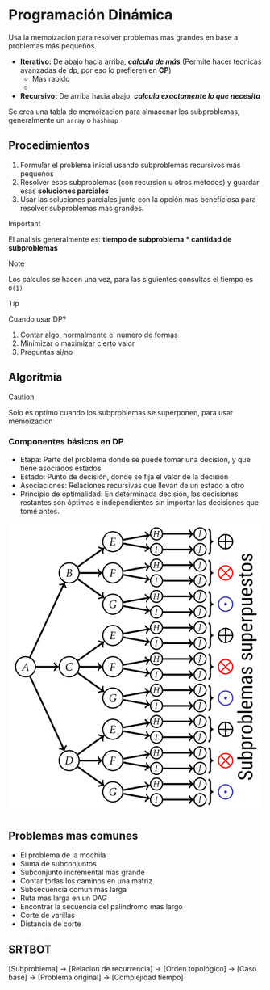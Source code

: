 # Programación Dinámica

Usa la memoizacion para resolver problemas mas grandes en base a problemas
más pequeños.

- **Iterativo:** De abajo hacia arriba, **_calcula de más_** (Permite hacer tecnicas avanzadas de dp, por eso lo prefieren en **CP**)
  - Mas rapido
  -
- **Recursivo:** De arriba hacia abajo, **_calcula exactamente lo que necesita_**

Se crea una tabla de memoizacion para almacenar los subproblemas, generalmente
un `array` o `hashmap`

## Procedimientos

1. Formular el problema inicial usando subproblemas recursivos mas pequeños
2. Resolver esos subproblemas (con recursion u otros metodos) y guardar esas
   **soluciones parciales**
3. Usar las soluciones parciales junto con la opción mas beneficiosa para resolver
   subproblemas mas grandes.

> [!IMPORTANT]
> El analisis generalmente es:
> **tiempo de subproblema \* cantidad de subproblemas**

> [!NOTE]
> Los calculos se hacen una vez, para las siguientes
> consultas el tiempo es `O(1)`

> [!TIP]
> Cuando usar DP?
>
> 1. Contar algo, normalmente el numero de formas
> 2. Minimizar o maximizar cierto valor
> 3. Preguntas si/no

## Algoritmia

> [!CAUTION]
> Solo es optimo cuando los subproblemas se superponen, para usar memoizacion

### Componentes básicos en DP

- Etapa: Parte del problema donde se puede tomar una decision, y que tiene
  asociados estados
- Estado: Punto de decisión, donde se fija el valor de la decisión
- Asociaciones: Relaciones recursivas que llevan de un estado a otro
- Principio de optimalidad: En determinada decisión, las decisiones restantes
  son óptimas e independientes sin importar las decisiones que tomé antes.

![Diagrama de problemas superpuestos](../img/DP-subproblemas.png)

## Problemas mas comunes

- El problema de la mochila
- Suma de subconjuntos
- Subconjunto incremental mas grande
- Contar todas los caminos en una matriz
- Subsecuencia comun mas larga
- Ruta mas larga en un DAG
- Encontrar la secuencia del palindromo mas largo
- Corte de varillas
- Distancia de corte

## SRTBOT

[Subproblema] -> [Relacion de recurrencia] -> [Orden topológico] ->
[Caso base] -> [Problema original] -> [Complejidad tiempo]
